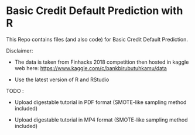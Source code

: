 # Basic Credit Default Prediction with R 
This Repo contains files (and also code) for Basic Credit Default Prediction. 


Disclaimer: 

- The data is taken from Finhacks 2018 competition then hosted in kaggle web here: https://www.kaggle.com/c/bankbirubutuhkamu/data

- Use the latest version of R and RStudio 

TODO : 
  
  - Upload digestable tutorial in PDF format (SMOTE-like sampling method included)
  
  - Upload digestable tutorial in MP4 format (SMOTE-like sampling method included)
